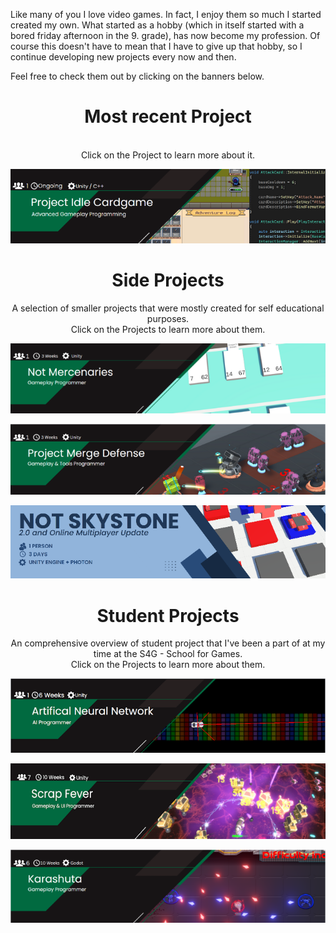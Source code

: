 Like many of you I love video games. In fact, I enjoy them so much I started created my own. What started as a hobby (which in itself started with a bored friday afternoon in the 9. grade), has now become my profession. 
Of course this doesn't have to mean that I have to give up that hobby, so I continue developing new projects every now and then.

Feel free to check them out by clicking on the banners below.
<div align="center">
  
# Most recent Project
<p> <br> Click on the Project to learn more about it.</p>

[![ANN_Banner](readme/DLL_Banner.png)](https://github.com/BasKrueger/Idle-Cardgame)

  
# Side Projects
A selection of smaller projects that were mostly created for self educational purposes. <br> Click on the Projects to learn more about them.</p>

<!-- [![ComingSoon](readme/ComingSoonBanner.png)](https://github.com/BasKrueger) -->

[![NotMercenaries](readme/NotMercenariesBanner.png)](https://github.com/BasKrueger/NotMercenaries/tree/main)

[![NotMercenaries](readme/MergeDefenseBanner.png)](https://github.com/BasKrueger/MergeDefense)

[![NotSkyStone2.0](readme/NotSkystone2.0Banner.png)](https://github.com/BasKrueger/Not-Skystone-2.0/tree/main)

# Student Projects
<p> An comprehensive overview of student project that I've been a part of at my time at the S4G - School for Games. <br> Click on the Projects to learn more about them.</p>

[![ANN_Banner](readme/ANN_Banner_.png)](https://github.com/BasKrueger/Approachable-Artifical-Neural-Network)

[![ScrapFeverBanner](readme/ScrapFeverBanner_.png)](https://github.com/BasKrueger/ScrapFever/tree/main)

[![Karashuta](readme/KarashutaBanner.png)](https://github.com/BasKrueger/Karashuta_)

</div>
